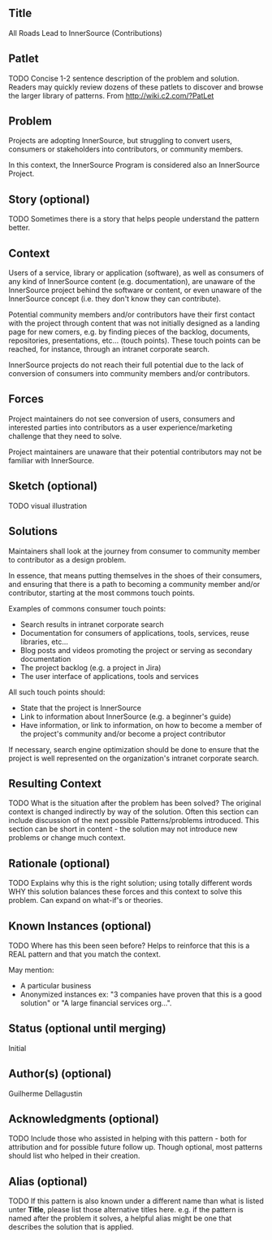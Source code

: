 ## Title

All Roads Lead to InnerSource (Contributions)

## Patlet

TODO
Concise 1-2 sentence description of the problem and solution.
Readers may quickly review dozens of these patlets to discover and browse the larger library of patterns.
From http://wiki.c2.com/?PatLet

## Problem

Projects are adopting InnerSource, but struggling to convert users, consumers or stakeholders into contributors, or community members.

In this context, the InnerSource Program is considered also an InnerSource Project.

## Story (optional)

TODO
Sometimes there is a story that helps people understand the pattern better.

## Context

Users of a service, library or application (software), as well as consumers of any kind of InnerSource content (e.g. documentation), are unaware of the InnerSource project behind the software or content, or even unaware of the InnerSource concept (i.e. they don't know they can contribute).

Potential community members and/or contributors have their first contact with the project through content that was not initially designed as a landing page for new comers, e.g. by finding pieces of the backlog, documents, repositories, presentations, etc... (touch points). These touch points can be reached, for instance, through an intranet corporate search.

InnerSource projects do not reach their full potential due to the lack of conversion of consumers into community members and/or contributors.

## Forces

Project maintainers do not see conversion of users, consumers and interested parties into contributors as a user experience/marketing challenge that they need to solve.

Project maintainers are unaware that their potential contributors may not be familiar with InnerSource.

## Sketch (optional)

TODO
visual illustration

## Solutions

Maintainers shall look at the journey from consumer to community member to contributor as a design problem.

In essence, that means putting themselves in the shoes of their consumers, and ensuring that there is a path to becoming a community member and/or contributor, starting at the most commons touch points.

Examples of commons consumer touch points:

- Search results in intranet corporate search 
- Documentation for consumers of applications, tools, services, reuse libraries, etc...
- Blog posts and videos promoting the project or serving as secondary documentation
- The project backlog (e.g. a project in Jira)
- The user interface of applications, tools and services

All such touch points should:

- State that the project is InnerSource
- Link to information about InnerSource (e.g. a beginner's guide)
- Have information, or link to information, on how to become a member of the project's community and/or become a project contributor 

If necessary, search engine optimization should be done to ensure that the project is well represented on the organization's intranet corporate search.

## Resulting Context

TODO
What is the situation after the problem has been solved?
The original context is changed indirectly by way of the solution.
Often this section can include discussion of the next possible Patterns/problems introduced.
This section can be short in content - the solution may not introduce new problems or change much context.

## Rationale (optional)

TODO
Explains why this is the right solution; using totally different words WHY this solution balances these forces and this context to solve this problem.
Can expand on what-if's or theories.

## Known Instances (optional)

TODO
Where has this been seen before?
Helps to reinforce that this is a REAL pattern and that you match the context.

May mention:

* A particular business
* Anonymized instances ex: "3 companies have proven that this is a good solution" or "A large financial services org...".

## Status (optional until merging)

Initial

## Author(s) (optional)

Guilherme Dellagustin

## Acknowledgments (optional)

TODO
Include those who assisted in helping with this pattern - both for attribution and for possible future follow up.
Though optional, most patterns should list who helped in their creation.

## Alias (optional)

TODO
If this pattern is also known under a different name than what is listed unter **Title**, please list those alternative titles here.
e.g. if the pattern is named after the problem it solves, a helpful alias might be one that describes the solution that is applied.
